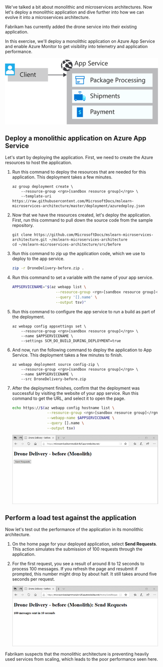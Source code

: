 We've talked a bit about monolithic and microservices architectures. Now let's deploy a monolithic application and dive further into how we can evolve it into a microservices architecture.

Fabrikam has currently added the drone service into their existing application.

In this exercise, we'll deploy a monolithic application on Azure App Service and enable Azure Monitor to get visibility into telemetry and application performance.

![Visualization of the resources for the drone delivery application](../media/3-drone-delivery-monolithic.svg)

## Deploy a monolithic application on Azure App Service

Let's start by deploying the application. First, we need to create the Azure resources to host the application.

1. Run this command to deploy the resources that are needed for this application. This deployment takes a few minutes.

    ```azurecli
    az group deployment create \
        --resource-group <rgn>[sandbox resource group]</rgn> \
        --template-uri https://raw.githubusercontent.com/MicrosoftDocs/mslearn-microservices-architecture/master/deployment/azuredeploy.json
    ```

1. Now that we have the resources created, let's deploy the application. First, run this command to pull down the source code from the sample repository.

    ```azurecli
    git clone https://github.com/MicrosoftDocs/mslearn-microservices-architecture.git ~/mslearn-microservices-architecture
    cd ~/mslearn-microservices-architecture/src/before
    ```

1. Run this command to zip up the application code, which we use to deploy to the app service.

    ```bash
    zip -r DroneDelivery-before.zip .
    ```

1. Run this command to set a variable with the name of your app service.

    ```bash
    APPSERVICENAME="$(az webapp list \
                        --resource-group <rgn>[sandbox resource group]</rgn> \
                        --query '[].name' \
                        --output tsv)"
    ```

1. Run this command to configure the app service to run a build as part of the deployment.

    ```azurecli
    az webapp config appsettings set \
        --resource-group <rgn>[sandbox resource group]</rgn> \
        --name $APPSERVICENAME \
        --settings SCM_DO_BUILD_DURING_DEPLOYMENT=true
    ```

1. And now, run the following command to deploy the application to App Service. This deployment takes a few minutes to finish.

    ```azurecli
    az webapp deployment source config-zip \
        --resource-group <rgn>[sandbox resource group]</rgn> \
        --name $APPSERVICENAME \
        --src DroneDelivery-before.zip
    ```

1. After the deployment finishes, confirm that the deployment was successful by visiting the website of your app service. Run this command to get the URL, and select it to open the page.

    ```bash
    echo https://$(az webapp config hostname list \
                    --resource-group <rgn>[sandbox resource group]</rgn> \
                    --webapp-name $APPSERVICENAME \
                    --query [].name \
                    --output tsv)
    ```

    ![Screenshot of the Drone Delivery website](../media/3-web-site-before.png)

## Perform a load test against the application

Now let's test out the performance of the application in its monolithic architecture.

1. On the home page for your deployed application, select **Send Requests**. This action simulates the submission of 100 requests through the application.

1. For the first request, you see a result of around 8 to 12 seconds to process 100 messages. If you refresh the page and resubmit if prompted, this number might drop by about half. It still takes around five seconds per request.

    ![Screenshot of the Drone Delivery website after running the performance test](../media/3-performance-test.png)

Fabrikam suspects that the monolithic architecture is preventing heavily used services from scaling, which leads to the poor performance seen here.
